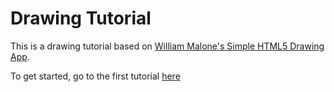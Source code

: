 # Drawing Tutorial

This is a drawing tutorial based on [William Malone's Simple HTML5 Drawing App](https://github.com/williammalone/Simple-HTML5-Drawing-App).

To get started, go to the first tutorial [here](./1-Setup.md)